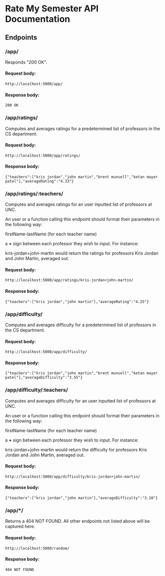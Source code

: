 # Rate My Semester API Documentation

## Endpoints

### /app/

Responds "200 OK".

#### Request body:
```
http://localhost:5000/app/
```
#### Response body:
```
200 OK
```

### /app/ratings/

Computes and averages ratings for a predetermined list of professors in the CS department.

#### Request body:
```
http://localhost:5000/app/ratings/
```
#### Response body:
```
{"teachers":["kris jordan","john martin","brent munsell","ketan mayer patel"],"averageRating":"4.33"}
```


### /app/ratings/:teachers/

Computes and averages ratings for an user inputted list of professors at UNC.

An user or a function calling this endpoint should format their parameters in the following way: 

firstName-lastName (for each teacher name)

a **+** sign between each professor they wish to input. For instance:

kris-jordan+john-martin would return the ratings for professors Kris Jordan and John Martin, averaged out.


#### Request body:
```
http://localhost:5000/app/ratings/kris-jordan+john-martin/
```
#### Response body:
```
{"teachers":["kris jordan","john martin"],"averageRating":"4.25"}
```

### /app/difficulty/

Computes and averages difficulty for a predetermined list of professors in the CS department.
#### Request body:
```
http://localhost:5000/app/difficulty/
```
#### Response body:
```
{"teachers":["kris jordan","john martin","brent munsell","ketan mayer patel"],"averageDifficulty":"3.55"}
```

### /app/difficulty/:teachers/

Computes and averages difficulty for an user inputted list of professors at UNC.

An user or a function calling this endpoint should format their parameters in the following way: 

firstName-lastName (for each teacher name)

a **+** sign between each professor they wish to input. For instance:

kris-jordan+john-martin would return the difficulty for professors Kris Jordan and John Martin, averaged out.
#### Request body:
```
http://localhost:5000/app/difficulty/kris-jordan+john-martin/
```
#### Response body:
```
{"teachers":["kris jordan","john martin"],"averageDifficulty":"3.10"}
```

### /app/*/

Returns a 404 NOT FOUND. All other endpoints not listed above will be captured here. 

#### Request body:
```
http://localhost:5000/random/
```
#### Response body:
```
404 NOT FOUND
```

